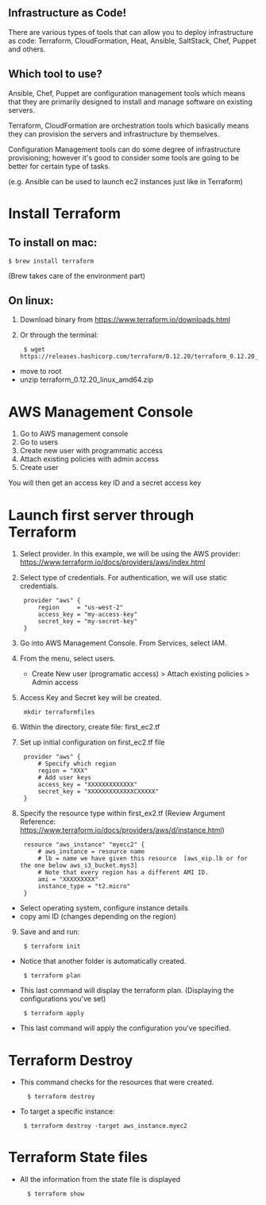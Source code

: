 Infrastructure as Code!
-----------------------

There are various types of tools that can allow you to deploy infrastructure as code: Terraform, CloudFormation, Heat, Ansible, SaltStack, Chef, Puppet and others.

Which tool to use?
------------------
Ansible, Chef, Puppet are configuration management tools which means that they are primarily designed to install and manage software on existing servers.

Terraform, CloudFormation are orchestration tools which basically means they can provision the servers and infrastructure by themselves. 

Configuration Management tools can do some degree of infrastructure provisioning; however it's good to consider some tools are going to be better for certain type of tasks.

(e.g. Ansible can be used to launch ec2 instances just like in Terraform)


Install Terraform
=================

To install on mac:
------------------

	$ brew install terraform

(Brew takes care of the environment part)

On linux:
---------

1. Download binary from https://www.terraform.io/downloads.html
2. Or through the terminal:

		$ wget https://releases.hashicorp.com/terraform/0.12.20/terraform_0.12.20_linux_amd64.zip

  - move to root
  - unzip terraform_0.12.20_linux_amd64.zip

AWS Management Console
======================
1) Go to AWS management console
2) Go to users
3) Create new user with programmatic access
4) Attach existing policies with admin access
5) Create user

You will then get an access key ID and a secret access key

Launch first server through Terraform
=====================================

1) Select provider. In this example, we will be using the AWS provider:
	https://www.terraform.io/docs/providers/aws/index.html

2) Select type of credentials. For authentication, we will use static credentials.


		provider "aws" {
  			region     = "us-west-2"
  			access_key = "my-access-key"
  			secret_key = "my-secret-key"
		}

3) Go into AWS Management Console. From Services, select IAM.
4) From the menu, select users.
	- Create New user (programatic access) > Attach existing policies > Admin access
5) Access Key and Secret key will be created.


		mkdir terraformfiles
		
6) Within the directory, create file: first_ec2.tf

7) Set up initial configuration on first_ec2.tf file

		provider "aws" { 
			# Specify which region
  			region = "XXX"
			# Add user keys
  			access_key = "XXXXXXXXXXXXX"
  			secret_key = "XXXXXXXXXXXXXCXXXXX"
		}

8) Specify the resource type within first_ex2.tf (Review Argument Reference: https://www.terraform.io/docs/providers/aws/d/instance.html)


		resource "aws_instance" "myecc2" {
			# aws_instance = resource name
			# lb = name we have given this resource  [aws_eip.lb or for the one below aws_s3_bucket.mys3]
			# Note that every region has a different AMI ID.
			ami = "XXXXXXXXX" 
			instance_type = "t2.micro"
		}
		
		
- Select operating system, configure instance details
- copy ami ID (changes depending on the region)

		
9) Save and and run:	

		$ terraform init

 - Notice that another folder is automatically created. 

		$ terraform plan

 - This last command will display the terraform plan. (Displaying the configurations you've set)

		$ terraform apply

 - This last command will apply the configuration you've specified.


Terraform Destroy
=================

- This command checks for the resources that were created. 

		$ terraform destroy 


 - To target a specific instance:
 
		$ terraform destroy -target aws_instance.myec2


Terraform State files
=====================

- All the information from the state file is displayed
  
  		$ terraform show 


